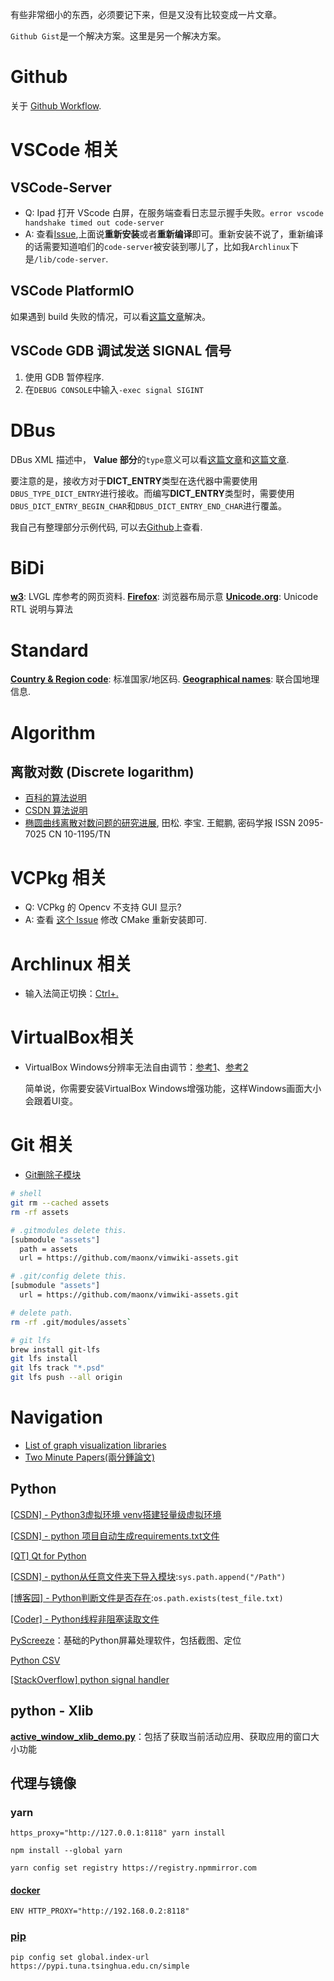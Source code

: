 有些非常细小的东西，必须要记下来，但是又没有比较变成一片文章。

`Github Gist`是一个解决方案。这里是另一个解决方案。

# Github

关于 [Github Workflow](https://github.com/marketplace/actions/run-cmake).

# VSCode 相关

## VSCode-Server

- Q: Ipad 打开 VScode 白屏，在服务端查看日志显示握手失败。`error vscode handshake timed out code-server`
- A: 查看[Issue](https://github.com/cdr/code-server/issues/3027),上面说**重新安装**或者**重新编译**即可。重新安装不说了，重新编译的话需要知道咱们的`code-server`被安装到哪儿了，比如我`Archlinux`下是`/lib/code-server`.

## VSCode PlatformIO

如果遇到 build 失败的情况，可以看[这篇文章](https://community.platformio.org/t/pio-vsc-cant-build-no-tasks-found/10488/35)解决。

## VSCode GDB 调试发送 SIGNAL 信号

1. 使用 GDB 暂停程序.
2. 在`DEBUG CONSOLE`中输入`-exec signal SIGINT`

# DBus

DBus XML 描述中， **Value 部分**的`type`意义可以看[这篇文章](https://pythonhosted.org/txdbus/dbus_overview.html)和[这篇文章](https://dbus.freedesktop.org/doc/dbus-specification.html#Summary%20of%20types).

要注意的是，接收方对于**DICT_ENTRY**类型在迭代器中需要使用`DBUS_TYPE_DICT_ENTRY`进行接收。而编写**DICT_ENTRY**类型时，需要使用`DBUS_DICT_ENTRY_BEGIN_CHAR`和`DBUS_DICT_ENTRY_END_CHAR`进行覆盖。

我自己有整理部分示例代码, 可以去[Github](https://github.com/Changes729/c_cpp_project_template/tree/gists/spike/src)上查看.

# BiDi

**[w3](https://www.w3.org/International/articles/inline-bidi-markup/)**: LVGL 库参考的网页资料.
**[Firefox](https://developer.mozilla.org/en-US/docs/Archive/B2G_OS/Firefox_OS_apps/Firefox_OS_in_Arabic)**: 浏览器布局示意
**[Unicode.org](https://www.unicode.org/reports/tr9/)**: Unicode RTL 说明与算法

# Standard

**[Country & Region code](https://en.wikipedia.org/wiki/ISO_3166-1)**: 标准国家/地区码.
**[Geographical names](https://unstats.un.org/sdgs/indicators/database/)**: 联合国地理信息.

# Algorithm

## 离散对数 (Discrete logarithm)

- [百科的算法说明](https://baike.baidu.com/item/%E7%A6%BB%E6%95%A3%E5%AF%B9%E6%95%B0/4538780?fr=aladdin)
- [CSDN 算法说明](https://blog.csdn.net/qmickecs/article/details/76585303#t4)
- [椭圆曲线离散对数问题的研究进展](), 田松. 李宝. 王鲲鹏, 密码学报 ISSN 2095-7025 CN 10-1195/TN

# VCPkg 相关

- Q: VCPkg 的 Opencv 不支持 GUI 显示?
- A: 查看 [这个 Issue](https://github.com/microsoft/vcpkg/issues/12621) 修改 CMake 重新安装即可.

# Archlinux 相关

- 输入法简正切换：[Ctrl+.](https://blog.csdn.net/cuma2369/article/details/107666139)

# VirtualBox相关

- VirtualBox Windows分辨率无法自由调节：[参考1](https://qianqianjun.blog.csdn.net/article/details/86677196?spm=1001.2101.3001.6650.2&utm_medium=distribute.pc_relevant.none-task-blog-2%7Edefault%7ECTRLIST%7Edefault-2.pc_relevant_default&depth_1-utm_source=distribute.pc_relevant.none-task-blog-2%7Edefault%7ECTRLIST%7Edefault-2.pc_relevant_default&utm_relevant_index=5)、[参考2](https://blog.csdn.net/Lyq3413/article/details/83658621)

  简单说，你需要安装VirtualBox Windows增强功能，这样Windows画面大小会跟着UI变。

# Git 相关

- [Git删除子模块](https://www.jianshu.com/p/9000cd49822c)

```sh
# shell
git rm --cached assets
rm -rf assets
```

```sh
# .gitmodules delete this.
[submodule "assets"]
  path = assets
  url = https://github.com/maonx/vimwiki-assets.git
```

```sh
# .git/config delete this.
[submodule "assets"]
  url = https://github.com/maonx/vimwiki-assets.git
```

```sh
# delete path.
rm -rf .git/modules/assets`
```

```sh
# git lfs
brew install git-lfs
git lfs install 
git lfs track "*.psd"
git lfs push --all origin
```

# Navigation

- [List of graph visualization libraries](https://elise-deux.medium.com/the-list-of-graph-visualization-libraries-7a7b89aab6a6)
- [Two Minute Papers(兩分鍾論文)](https://www.youtube.com/user/keeroyz)

## Python

[[CSDN] - Python3虚拟环境 venv搭建轻量级虚拟环境](https://blog.csdn.net/qq_22022063/article/details/78979367?ops_request_misc=%257B%2522request%255Fid%2522%253A%2522164272903516780366581002%2522%252C%2522scm%2522%253A%252220140713.130102334..%2522%257D&request_id=164272903516780366581002&biz_id=0&utm_medium=distribute.pc_search_result.none-task-blog-2~all~sobaiduend~default-1-78979367.pc_search_insert_es_download&utm_term=python+-m+venv&spm=1018.2226.3001.4187)

[[CSDN] - python 项目自动生成requirements.txt文件](https://blog.csdn.net/Irving_zhang/article/details/79087569)

[[QT] Qt for Python](https://doc.qt.io/qtforpython/)

[[CSDN] - python从任意文件夹下导入模块](https://blog.csdn.net/Strive_For_Future/article/details/106716745):`sys.path.append("/Path")`

[[博客园] - Python判断文件是否存在](https://www.cnblogs.com/jhao/p/7243043.html):`os.path.exists(test_file.txt)`

[[Coder] - Python线程非阻塞读取文件](https://www.coder.work/article/1252764)

[PyScreeze](https://pypi.org/project/PyScreeze/)：基础的Python屏幕处理软件，包括截图、定位

[Python CSV](https://docs.python.org/3/library/csv.html)

[[StackOverflow] python signal handler](https://stackoverflow.com/questions/1112343/how-do-i-capture-sigint-in-python)

## python - Xlib

**[active_window_xlib_demo.py](https://gist.github.com/mgalgs/8c1dd50fe3c19a1719fb2ecd012c4edd)**：包括了获取当前活动应用、获取应用的窗口大小功能

## 代理与镜像

### yarn

`https_proxy="http://127.0.0.1:8118" yarn install`

```
npm install --global yarn
```

`yarn config set registry https://registry.npmmirror.com`

#### [docker](https://docs.docker.com/network/proxy/)

`ENV HTTP_PROXY="http://192.168.0.2:8118"`

### [pip](https://mirrors.tuna.tsinghua.edu.cn/help/pypi/)

`pip config set global.index-url https://pypi.tuna.tsinghua.edu.cn/simple`